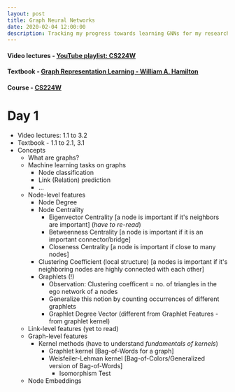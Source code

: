 ```yaml
---
layout: post
title: Graph Neural Networks
date: 2020-02-04 12:00:00
description: Tracking my progress towards learning GNNs for my research internship at IIT Patna
---
```

#### Video lectures - [YouTube playlist: CS224W](https://www.youtube.com/playlist?list=PLoROMvodv4rPLKxIpqhjhPgdQy7imNkDn)
#### Textbook - [Graph Representation Learning - William A. Hamilton](cs.mcgill.ca/~wlh/grl_book/)
#### Course - [CS224W](https://cs224w.stanford.edu/)

# Day 1

- Video lectures: 1.1 to 3.2
- Textbook - 1.1 to 2.1, 3.1
- Concepts
    - What are graphs?
    - Machine learning tasks on graphs
        - Node classification
        - Link (Relation) prediction
        - ...
    - Node-level features
        - Node Degree
        - Node Centrality
            - Eigenvector Centrality [a node is important if it's neighbors are important] (*have to re-read*)
            - Betweenness Centrality [a node is important if it is an important connector/bridge]
            - Closeness Centrality [a node is important if close to many nodes]
        - Clustering Coefficient (local structure) [a nodes is important if it's neighboring nodes are highly connected with each other]
        - Graphlets (!)
            - Observation: Clustering coefficent = no. of triangles in the ego network of a nodes
            - Generalize this notion by counting occurrences of different graphlets
            - Graphlet Degree Vector (different from Graphlet Features - from graphlet kernel)
    - Link-level features (yet to read)
    - Graph-level features
        - Kernel methods (have to understand *fundamentals of kernels*)
            - Graphlet kernel [Bag-of-Words for a graph]
            - Weisfeiler-Lehman kernel [Bag-of-Colors/Generalized version of Bag-of-Words]
                - Isomorphism Test
    - Node Embeddings